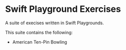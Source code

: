 # Swift Playground Exercises

A suite of execises written in Swift Playgrounds.

This suite contains the following:
- American Ten-Pin Bowling
